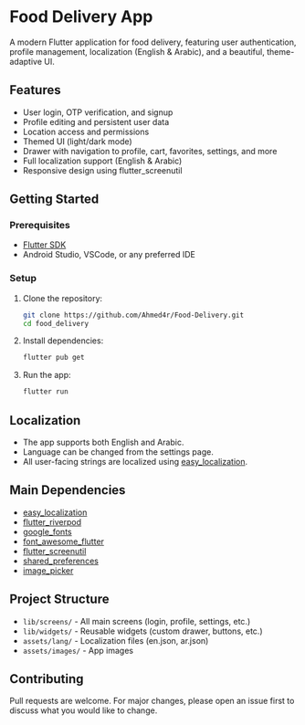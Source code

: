 # Food Delivery App

A modern Flutter application for food delivery, featuring user authentication, profile management, localization (English & Arabic), and a beautiful, theme-adaptive UI.

## Features
- User login, OTP verification, and signup
- Profile editing and persistent user data
- Location access and permissions
- Themed UI (light/dark mode)
- Drawer with navigation to profile, cart, favorites, settings, and more
- Full localization support (English & Arabic)
- Responsive design using flutter_screenutil

## Getting Started

### Prerequisites
- [Flutter SDK](https://flutter.dev/docs/get-started/install)
- Android Studio, VSCode, or any preferred IDE

### Setup
1. Clone the repository:
   ```bash
   git clone https://github.com/Ahmed4r/Food-Delivery.git
   cd food_delivery
   ```
2. Install dependencies:
   ```bash
   flutter pub get
   ```
3. Run the app:
   ```bash
   flutter run
   ```

## Localization
- The app supports both English and Arabic.
- Language can be changed from the settings page.
- All user-facing strings are localized using [easy_localization](https://pub.dev/packages/easy_localization).

## Main Dependencies
- [easy_localization](https://pub.dev/packages/easy_localization)
- [flutter_riverpod](https://pub.dev/packages/flutter_riverpod)
- [google_fonts](https://pub.dev/packages/google_fonts)
- [font_awesome_flutter](https://pub.dev/packages/font_awesome_flutter)
- [flutter_screenutil](https://pub.dev/packages/flutter_screenutil)
- [shared_preferences](https://pub.dev/packages/shared_preferences)
- [image_picker](https://pub.dev/packages/image_picker)

## Project Structure
- `lib/screens/` - All main screens (login, profile, settings, etc.)
- `lib/widgets/` - Reusable widgets (custom drawer, buttons, etc.)
- `assets/lang/` - Localization files (en.json, ar.json)
- `assets/images/` - App images

## Contributing
Pull requests are welcome. For major changes, please open an issue first to discuss what you would like to change.

